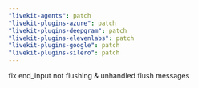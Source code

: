 ```yaml
---
"livekit-agents": patch
"livekit-plugins-azure": patch
"livekit-plugins-deepgram": patch
"livekit-plugins-elevenlabs": patch
"livekit-plugins-google": patch
"livekit-plugins-silero": patch
---
```


fix end_input not flushing & unhandled flush messages
